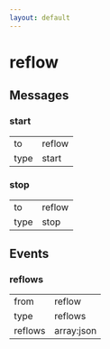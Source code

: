 ```yaml
---
layout: default
---
```


# reflow #

## Messages ##

### start ###

<table>

<tr>
<td>to</td>
<td>reflow</td>
</tr>

<tr>
<td>type</td>
<td>start</td>
</tr>

</table>

### stop ###

<table>

<tr>
<td>to</td>
<td>reflow</td>
</tr>

<tr>
<td>type</td>
<td>stop</td>
</tr>

</table>

## Events ##

### reflows ###

<table>

<tr>
<td>from</td>
<td>reflow</td>
</tr>

<tr>
<td>type</td>
<td>reflows</td>
</tr>

<tr>
<td>reflows</td>
<td>array:json</td>
</tr>

</table>
